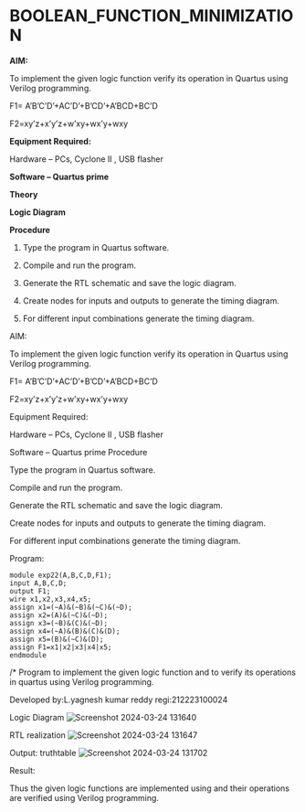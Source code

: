 # BOOLEAN_FUNCTION_MINIMIZATION

**AIM:**

To implement the given logic function verify its operation in Quartus using Verilog programming.

F1= A’B’C’D’+AC’D’+B’CD’+A’BCD+BC’D 

F2=xy’z+x’y’z+w’xy+wx’y+wxy

**Equipment Required:**

Hardware – PCs, Cyclone II , USB flasher

**Software – Quartus prime**

**Theory**

**Logic Diagram**

**Procedure**

1.	Type the program in Quartus software.

2.	Compile and run the program.

3.	Generate the RTL schematic and save the logic diagram.

4.	Create nodes for inputs and outputs to generate the timing diagram.

5.	For different input combinations generate the timing diagram.


AIM:

To implement the given logic function verify its operation in Quartus using Verilog programming.

F1= A’B’C’D’+AC’D’+B’CD’+A’BCD+BC’D

F2=xy’z+x’y’z+w’xy+wx’y+wxy

Equipment Required:

Hardware – PCs, Cyclone II , USB flasher

Software – Quartus prime Procedure

Type the program in Quartus software.

Compile and run the program.

Generate the RTL schematic and save the logic diagram.

Create nodes for inputs and outputs to generate the timing diagram.

For different input combinations generate the timing diagram.

Program:
```
module exp22(A,B,C,D,F1);
input A,B,C,D;
output F1;
wire x1,x2,x3,x4,x5;
assign x1=(~A)&(~B)&(~C)&(~D);
assign x2=(A)&(~C)&(~D);
assign x3=(~B)&(C)&(~D);
assign x4=(~A)&(B)&(C)&(D);
assign x5=(B)&(~C)&(D);
assign F1=x1|x2|x3|x4|x5;
endmodule
```
/* Program to implement the given logic function and to verify its operations in quartus using Verilog programming.

Developed by:L.yagnesh kumar reddy
regi:212223100024

Logic Diagram 
![Screenshot 2024-03-24 131640](https://github.com/23004742/BOOLEAN_FUNCTION_MINIMIZATION/assets/150319318/3e9a8700-b6a3-4a80-87d6-4a2d7796c875)

RTL realization 
![Screenshot 2024-03-24 131647](https://github.com/23004742/BOOLEAN_FUNCTION_MINIMIZATION/assets/150319318/47e6f2a7-8fb1-4968-85c8-a469fc3b1592)

Output: truthtable 
![Screenshot 2024-03-24 131702](https://github.com/23004742/BOOLEAN_FUNCTION_MINIMIZATION/assets/150319318/4428dc81-56c0-4b69-a720-f80534c18f54)

Result:

Thus the given logic functions are implemented using and their operations are verified using Verilog programming.


